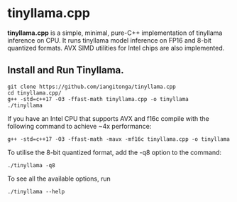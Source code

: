 # tinyllama.cpp
**tinyllama.cpp** is a simple, minimal, pure-C++ implementation of tinyllama inference on CPU. It runs tinyllama
model inference on FP16 and 8-bit quantized formats. AVX SIMD utilities for Intel chips are also implemented.


## Install and Run Tinyllama.
```
git clone https://github.com/iangitonga/tinyllama.cpp
cd tinyllama.cpp/
g++ -std=c++17 -O3 -ffast-math tinyllama.cpp -o tinyllama
./tinyllama
```

If you have an Intel CPU that supports AVX and f16c compile with the following
 command to achieve ~4x performance:

```
g++ -std=c++17 -O3 -ffast-math -mavx -mf16c tinyllama.cpp -o tinyllama
```

To utilise the 8-bit quantized format, add the -q8 option to the command:
```
./tinyllama -q8
```

To see all the available options, run
```
./tinyllama --help
```
